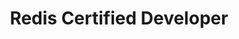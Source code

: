 ---
category: Certification
title: Redis Certified Developer
company: Redis, Inc.
description: |
    La Certification Redis Certified Developer est conçue pour les professionnels qui souhaitent démontrer leur expertise dans les concepts fondamentaux du Redis: les types et les structures de données, les commandes, modules et Redis Streams
status: published
badgeUrl: assets/images/badges/redis-certified-developer.avif
certificationUrl: https://api.accredible.com/v1/frontend/credential_website_embed_image/certificate/70233399
layout: post
order: 30
sitemap: false
---
